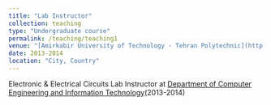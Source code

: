 ```yaml
---
title: "Lab Instructor"
collection: teaching
type: "Undergraduate course"
permalink: /teaching/teaching1
venue: "[Amirkabir University of Technology - Tehran Polytechnic](http://aut.ac.ir/aut/) 1, [Department of Computer Engineering and Information Technology](http://ceit.aut.ac.ir/autcms/computer-engineering/en/home)"
date: 2013-2014
location: "City, Country"
---
```


[comment]: <> (This is a description of a teaching experience. You can use markdown like any other post.)

Electronic & Electrical Circuits Lab Instructor at [Department of Computer Engineering and Information Technology](http://ceit.aut.ac.ir/autcms/computer-engineering/en/home)(2013-2014)


